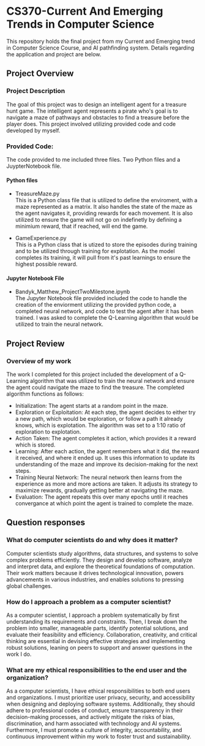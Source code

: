 # CS370-Current And Emerging Trends in Computer Science
This repository holds the final project from my Current and Emerging trend in Computer Science Course, and AI pathfinding system. Details regarding the application and project are below.

## Project Overview

### Project Description
The goal of this project was to design an intelligent agent for a treasure hunt game. The intelligent agent represents a pirate who's goal is to navigate a maze of pathways and obstacles to find a treasure before the player does. This project involved utilizing provided code and code developed by myself. 

### Provided Code:
The code provided to me included three files. Two Python files and a JuypterNotebook file. <br>
#### Python files
* TreasureMaze.py
<br>This is a Python class file that is utilized to define the enviroment, with a maze represented as a matrix. It also handles the state of the maze as the agent navigates it, providing rewards for each movement. It is also utilized to ensure the game will not go on indefinetly by defining a minimium reward, that if reached, will end the game. <br>

* GameExperience.py
<br> This is a Python class that is utized to store the episodes during training and to be utilized through training for explotation. As the model completes its training, it will pull from it's past learnings to ensure the highest possible reward. <br>

#### Jupyter Notebook File
* Bandyk_Matthew_ProjectTwoMilestone.ipynb
<br>The Jupyter Notebook file provided included the code to handle the creation of the enviorment utilizing the provided python code, a completed neural network, and code to test the agent after it has been trained. I was asked to complete the Q-Learning algorithm that would be utilized to train the neural network. <br>

## Project Review

### Overview of my work
The work I completed for this project included the development of a Q-Learning algorithm that was utilized to train the neural network and ensure the agent could navigate the maze to find the treasure. The completed algorithm functions as follows:
* Initialization: The agent starts at a random point in the maze.
* Exploration or Exploitation: At each step, the agent decides to either try a new path, which would be exploration, or follow a path it already knows, which is explotation. The algorithm was set to a 1:10 ratio of exploration to explotation.
* Action Taken: The agent completes it action, which provides it a reward which is stored.
* Learning: After each action, the agent remembers what it did, the reward it received, and where it ended up. It uses this information to update its understanding of the maze and improve its decision-making for the next steps.
* Training Neural Network: The neural network then learns from the experience as more and more actions are taken. It adjusts its strategy to maximize rewards, gradually getting better at navigating the maze.
* Evaluation: The agent repeats this over many epochs until it reaches convergance at which point the agent is trained to complete the maze.

## Question responses

### What do computer scientists do and why does it matter?
Computer scientists study algorithms, data structures, and systems to solve complex problems efficiently. They design and develop software, analyze and interpret data, and explore the theoretical foundations of computation. Their work matters because it drives technological innovation, powers advancements in various industries, and enables solutions to pressing global challenges.
<br>
### How do I approach a problem as a computer scientist?
As a computer scientist, I approach a problem systematically by first understanding its requirements and constraints. Then, I break down the problem into smaller, manageable parts, identify potential solutions, and evaluate their feasibility and efficiency. Collaboration, creativity, and critical thinking are essential in devising effective strategies and implementing robust solutions, leaning on peers to support and answer questions in the work I do.
<br>
### What are my ethical responsibilities to the end user and the organization?
As a computer scientists, I have ethical responsibilities to both end users and organizations. I must prioritize user privacy, security, and accessibility when designing and deploying software systems. Additionally, they should adhere to professional codes of conduct, ensure transparency in their decision-making processes, and actively mitigate the risks of bias, discrimination, and harm associated with technology and AI systems. Furthermore, I must promote a culture of integrity, accountability, and continuous improvement within my work to foster trust and sustainability.
<br>
